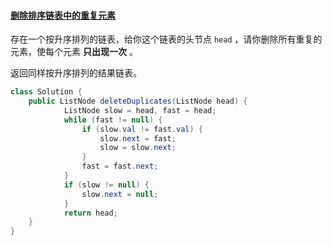 #### [ 删除排序链表中的重复元素](https://leetcode-cn.com/problems/remove-duplicates-from-sorted-list/)



存在一个按升序排列的链表，给你这个链表的头节点 `head` ，请你删除所有重复的元素，使每个元素 **只出现一次** 。

返回同样按升序排列的结果链表。



```java
class Solution {
    public ListNode deleteDuplicates(ListNode head) {
            ListNode slow = head, fast = head;
            while (fast != null) {
                if (slow.val != fast.val) {
                    slow.next = fast;
                    slow = slow.next;
                }
                fast = fast.next;
            }
            if (slow != null) {
                slow.next = null;
            }
            return head;
    }
}
```

